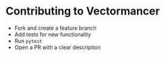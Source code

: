 # Contributing to Vectormancer

- Fork and create a feature branch
- Add tests for new functionality
- Run `pytest`
- Open a PR with a clear description